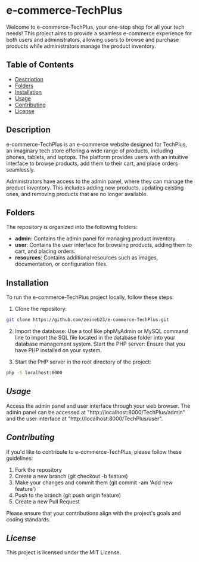 # e-commerce-TechPlus

Welcome to e-commerce-TechPlus, your one-stop shop for all your tech needs! This project aims to provide a seamless e-commerce experience for both users and administrators, allowing users to browse and purchase products while administrators manage the product inventory.

## Table of Contents

- [Description](#description)
- [Folders](#folders)
- [Installation](#installation)
- [Usage](#usage)
- [Contributing](#contributing)
- [License](#license)

## Description

e-commerce-TechPlus is an e-commerce website designed for TechPlus, an imaginary tech store offering a wide range of products, including phones, tablets, and laptops. The platform provides users with an intuitive interface to browse products, add them to their cart, and place orders seamlessly.

Administrators have access to the admin panel, where they can manage the product inventory. This includes adding new products, updating existing ones, and removing products that are no longer available.

## Folders

The repository is organized into the following folders:

- **admin**: Contains the admin panel for managing product inventory.
- **user**: Contains the user interface for browsing products, adding them to cart, and placing orders.
- **resources**: Contains additional resources such as images, documentation, or configuration files.

## Installation

To run the e-commerce-TechPlus project locally, follow these steps:

1. Clone the repository:

```bash
git clone https://github.com/zeineb23/e-commerce-TechPlus.git
```

2. Import the database:
Use a tool like phpMyAdmin or MySQL command line to import the SQL file located in the database folder into your database management system.
Start the PHP server:
Ensure that you have PHP installed on your system.

3. Start the PHP server in the root directory of the project:
```bash
php -S localhost:8000
```

## *Usage*
Access the admin panel and user interface through your web browser. The admin panel can be accessed at "http://localhost:8000/TechPlus/admin" and the user interface at "http://localhost:8000/TechPlus/user".

## *Contributing*
If you'd like to contribute to e-commerce-TechPlus, please follow these guidelines:

1. Fork the repository
2. Create a new branch (git checkout -b feature)
3. Make your changes and commit them (git commit -am 'Add new feature')
4. Push to the branch (git push origin feature)
5. Create a new Pull Request

Please ensure that your contributions align with the project's goals and coding standards.

## *License*
This project is licensed under the MIT License.
